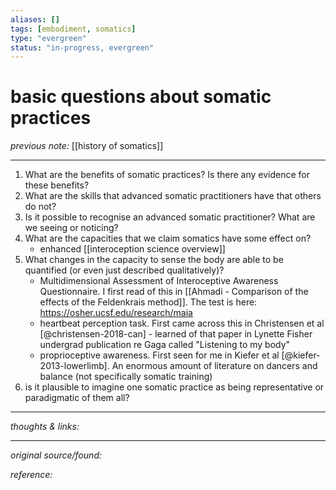 ```yaml
---
aliases: []
tags: [embodiment, somatics]
type: "evergreen"
status: "in-progress, evergreen"
---
```


# basic questions about somatic practices

_previous note:_ [[history of somatics]]

--- 

1. What are the benefits of somatic practices? Is there any evidence for these benefits?
2. What are the skills that advanced somatic practitioners have that others do not? 
3. Is it possible to recognise an advanced somatic practitioner? What are we seeing or noticing? 
4. What are the capacities that we claim somatics have some effect on?
	- enhanced [[interoception science overview]]
5. What changes in the capacity to sense the body are able to be quantified (or even just described qualitatively)?
	+ Multidimensional Assessment of Interoceptive Awareness Questionnaire. I first read of this in [[Ahmadi - Comparison of the effects of the Feldenkrais method]]. The test is here: <https://osher.ucsf.edu/research/maia>
	+ heartbeat perception task. First came across this in Christensen et al [@christensen-2018-can] - learned of that paper in Lynette Fisher undergrad publication re Gaga called "Listening to my body"
	+ proprioceptive awareness. First seen for me in Kiefer et al [@kiefer-2013-lowerlimb]. An enormous amount of literature on dancers and balance (not specifically somatic training)
6. is it plausible to imagine one somatic practice as being representative or paradigmatic of them all? 

---

_thoughts & links:_




---

_original source/found:_ 

_reference:_ 
